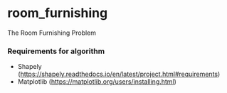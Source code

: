 # room_furnishing
The Room Furnishing Problem 


### Requirements for algorithm
- Shapely (https://shapely.readthedocs.io/en/latest/project.html#requirements)
- Matplotlib (https://matplotlib.org/users/installing.html)
